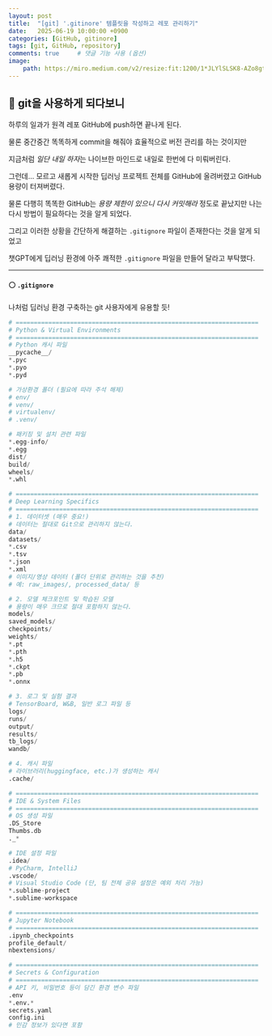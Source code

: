 ```yaml
---
layout: post
title:  "[git] '.gitinore' 템플릿을 작성하고 레포 관리하기"
date:   2025-06-19 10:00:00 +0900
categories: [GitHub, gitinore]
tags: [git, GitHub, repository]
comments: true     # 댓글 기능 사용 (옵션)
image:
    path: https://miro.medium.com/v2/resize:fit:1200/1*JLYlSLSK8-AZo8gt9UdYqA.jpeg
---
```



## 🔵 git을 사용하게 되다보니
하루의 일과가 원격 레포 GitHub에 push하면 끝나게 된다.

물론 중간중간 똑똑하게 commit을 해줘야 효율적으로 버전 관리를 하는 것이지만

지금처럼 *일단 내일 하자*는 나이브한 마인드로 내일로 한번에 다 미뤄버린다.

그런데... 모르고 새롭게 시작한 딥러닝 프로젝트 전체를 GitHub에 올려버렸고 GitHub 용량이 터져버렸다.

물론 다행히 똑똑한 GitHub는 *용량 제한이 있으니 다시 커밋해라* 정도로 끝났지만 나는 다시 방법이 필요하다는 것을 알게 되었다.

그리고 이러한 상황을 간단하게 해결하는 `.gitignore` 파일이 존재한다는 것을 알게 되었고

챗GPT에게 딥러닝 환경에 아주 쾌적한 `.gitignore` 파일을 만들어 달라고 부탁했다.

---

#### ⚪ `.gitignore`

나처럼 딥러닝 환경 구축하는 git 사용자에게 유용할 듯!

```py
# ===================================================================
# Python & Virtual Environments
# ===================================================================
# Python 캐시 파일
__pycache__/
*.pyc
*.pyo
*.pyd

# 가상환경 폴더 (필요에 따라 주석 해제)
# env/
# venv/
# virtualenv/
# .venv/

# 패키징 및 설치 관련 파일
*.egg-info/
*.egg
dist/
build/
wheels/
*.whl

# ===================================================================
# Deep Learning Specifics
# ===================================================================
# 1. 데이터셋 (매우 중요!)
# 데이터는 절대로 Git으로 관리하지 않는다.
data/
datasets/
*.csv
*.tsv
*.json
*.xml
# 이미지/영상 데이터 (폴더 단위로 관리하는 것을 추천)
# 예: raw_images/, processed_data/ 등

# 2. 모델 체크포인트 및 학습된 모델
# 용량이 매우 크므로 절대 포함하지 않는다.
models/
saved_models/
checkpoints/
weights/
*.pt
*.pth
*.h5
*.ckpt
*.pb
*.onnx

# 3. 로그 및 실험 결과
# TensorBoard, W&B, 일반 로그 파일 등
logs/
runs/
output/
results/
tb_logs/
wandb/

# 4. 캐시 파일
# 라이브러리(huggingface, etc.)가 생성하는 캐시
.cache/

# ===================================================================
# IDE & System Files
# ===================================================================
# OS 생성 파일
.DS_Store
Thumbs.db
._*

# IDE 설정 파일
.idea/      
# PyCharm, IntelliJ
.vscode/    
# Visual Studio Code (단, 팀 전체 공유 설정은 예외 처리 가능)
*.sublime-project
*.sublime-workspace

# ===================================================================
# Jupyter Notebook
# ===================================================================
.ipynb_checkpoints
profile_default/
nbextensions/

# ===================================================================
# Secrets & Configuration
# ===================================================================
# API 키, 비밀번호 등이 담긴 환경 변수 파일
.env
*.env.*
secrets.yaml
config.ini 
# 민감 정보가 있다면 포함
```